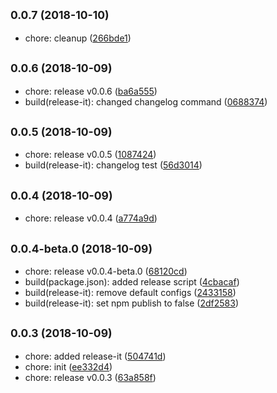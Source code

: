 ## <small>0.0.7 (2018-10-10)</small>

* chore: cleanup ([266bde1](https://github.com/freshfx/module-boilerplate/commit/266bde1))



## <small>0.0.6 (2018-10-09)</small>

* chore: release v0.0.6 ([ba6a555](https://github.com/freshfx/module-boilerplate/commit/ba6a555))
* build(release-it): changed changelog command ([0688374](https://github.com/freshfx/module-boilerplate/commit/0688374))



## <small>0.0.5 (2018-10-09)</small>

* chore: release v0.0.5 ([1087424](https://github.com/freshfx/module-boilerplate/commit/1087424))
* build(release-it): changelog test ([56d3014](https://github.com/freshfx/module-boilerplate/commit/56d3014))



## <small>0.0.4 (2018-10-09)</small>

* chore: release v0.0.4 ([a774a9d](https://github.com/freshfx/module-boilerplate/commit/a774a9d))



## <small>0.0.4-beta.0 (2018-10-09)</small>

* chore: release v0.0.4-beta.0 ([68120cd](https://github.com/freshfx/module-boilerplate/commit/68120cd))
* build(package.json): added release script ([4cbacaf](https://github.com/freshfx/module-boilerplate/commit/4cbacaf))
* build(release-it): remove default configs ([2433158](https://github.com/freshfx/module-boilerplate/commit/2433158))
* build(release-it): set npm publish to false ([2df2583](https://github.com/freshfx/module-boilerplate/commit/2df2583))



## <small>0.0.3 (2018-10-09)</small>

* chore: added release-it ([504741d](https://github.com/freshfx/module-boilerplate/commit/504741d))
* chore: init ([ee332d4](https://github.com/freshfx/module-boilerplate/commit/ee332d4))
* chore: release v0.0.3 ([63a858f](https://github.com/freshfx/module-boilerplate/commit/63a858f))



